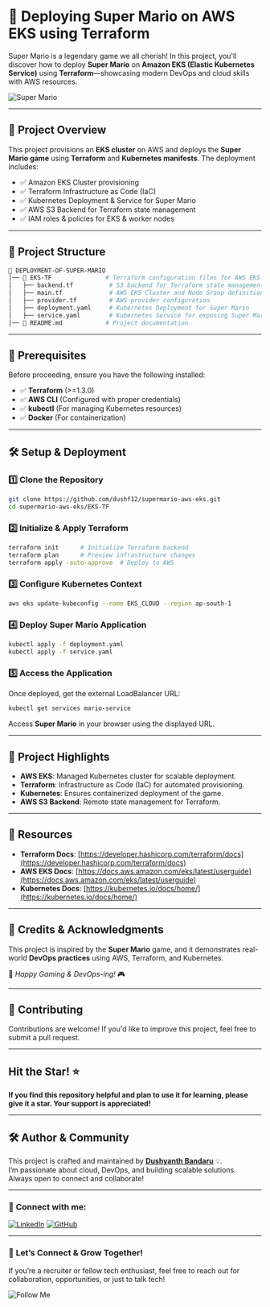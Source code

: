 # **🚀 Deploying Super Mario on AWS EKS using Terraform**  

Super Mario is a legendary game we all cherish! In this project, you'll discover how to deploy **Super Mario** on **Amazon EKS (Elastic Kubernetes Service)** using **Terraform**—showcasing modern DevOps and cloud skills with AWS resources.  

![Super Mario](https://imgur.com/Njqsei9.gif)  

---

## 📌 **Project Overview**

This project provisions an **EKS cluster** on AWS and deploys the **Super Mario game** using **Terraform** and **Kubernetes manifests**. The deployment includes:

- ✅ Amazon EKS Cluster provisioning
- ✅ Terraform Infrastructure as Code (IaC)
- ✅ Kubernetes Deployment & Service for Super Mario
- ✅ AWS S3 Backend for Terraform state management
- ✅ IAM roles & policies for EKS & worker nodes

---

## **📁 Project Structure**  

```bash
📂 DEPLOYMENT-OF-SUPER-MARIO
│── 📂 EKS-TF               # Terraform configuration files for AWS EKS
│   ├── backend.tf          # S3 backend for Terraform state management
│   ├── main.tf             # AWS EKS Cluster and Node Group definition
│   ├── provider.tf         # AWS provider configuration
│   ├── deployment.yaml     # Kubernetes Deployment for Super Mario
│   ├── service.yaml        # Kubernetes Service for exposing Super Mario app
│── 📄 README.md            # Project documentation
```

---

## **📌 Prerequisites**  

Before proceeding, ensure you have the following installed:

- ✅ **Terraform** (>=1.3.0)  
- ✅ **AWS CLI** (Configured with proper credentials)  
- ✅ **kubectl** (For managing Kubernetes resources)  
- ✅ **Docker** (For containerization)  

---

## **🛠️ Setup & Deployment**  

### **1️⃣ Clone the Repository**  

```bash
git clone https://github.com/dushf12/supermario-aws-eks.git
cd supermario-aws-eks/EKS-TF
```

### **2️⃣ Initialize & Apply Terraform**  

```bash
terraform init      # Initialize Terraform backend
terraform plan      # Preview infrastructure changes
terraform apply -auto-approve  # Deploy to AWS
```

### **3️⃣ Configure Kubernetes Context**  

```bash
aws eks update-kubeconfig --name EKS_CLOUD --region ap-south-1
```

### **4️⃣ Deploy Super Mario Application**  

```bash
kubectl apply -f deployment.yaml
kubectl apply -f service.yaml
```

### **5️⃣ Access the Application**  

Once deployed, get the external LoadBalancer URL:  

```bash
kubectl get services mario-service
```

Access **Super Mario** in your browser using the displayed URL.

---

## **🎯 Project Highlights**

- **AWS EKS**: Managed Kubernetes cluster for scalable deployment.  
- **Terraform**: Infrastructure as Code (IaC) for automated provisioning.  
- **Kubernetes**: Ensures containerized deployment of the game.  
- **AWS S3 Backend**: Remote state management for Terraform.  

---

## **🔗 Resources**

- **Terraform Docs**: [https://developer.hashicorp.com/terraform/docs](https://developer.hashicorp.com/terraform/docs)  
- **AWS EKS Docs**: [https://docs.aws.amazon.com/eks/latest/userguide](https://docs.aws.amazon.com/eks/latest/userguide)  
- **Kubernetes Docs**: [https://kubernetes.io/docs/home/](https://kubernetes.io/docs/home/)  

---

## **📢 Credits & Acknowledgments**  

This project is inspired by the **Super Mario** game, and it demonstrates real-world **DevOps practices** using AWS, Terraform, and Kubernetes.  


🚀 *Happy Gaming & DevOps-ing!* 🎮

---

## 🤝 **Contributing**  

Contributions are welcome! If you'd like to improve this project, feel free to submit a pull request.  

---

## **Hit the Star!** ⭐

**If you find this repository helpful and plan to use it for learning, please give it a star. Your support is appreciated!**

---

## 🛠️ **Author & Community**  

This project is crafted and maintained by **[Dushyanth Bandaru](https://github.com/dushf12)** 💡.  
I’m passionate about cloud, DevOps, and building scalable solutions. Always open to connect and collaborate!

---

### 📧 **Connect with me:**

[![LinkedIn](https://img.shields.io/badge/LinkedIn-%230077B5.svg?style=for-the-badge&logo=linkedin&logoColor=white)](https://www.linkedin.com/in/dushyanthbandaru/) [![GitHub](https://img.shields.io/badge/GitHub-181717?style=for-the-badge&logo=github&logoColor=white)](https://github.com/dushf12)

---

### 🌟 **Let’s Connect & Grow Together!**

If you’re a recruiter or fellow tech enthusiast, feel free to reach out for collaboration, opportunities, or just to talk tech!

![Follow Me](https://imgur.com/2j7GSPs.png)
